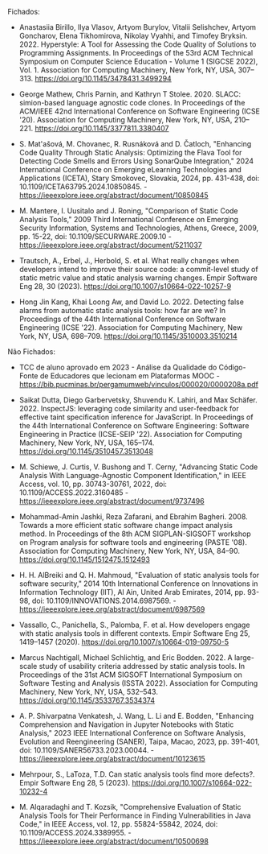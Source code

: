 Fichados:
* Anastasiia Birillo, Ilya Vlasov, Artyom Burylov, Vitalii Selishchev, Artyom Goncharov, Elena Tikhomirova, Nikolay Vyahhi, and Timofey Bryksin. 2022. Hyperstyle: A Tool for Assessing the Code Quality of Solutions to Programming Assignments. In Proceedings of the 53rd ACM Technical Symposium on Computer Science Education - Volume 1 (SIGCSE 2022), Vol. 1. Association for Computing Machinery, New York, NY, USA, 307–313. https://doi.org/10.1145/3478431.3499294
  
* George Mathew, Chris Parnin, and Kathryn T Stolee. 2020. SLACC: simion-based language agnostic code clones. In Proceedings of the ACM/IEEE 42nd International Conference on Software Engineering (ICSE '20). Association for Computing Machinery, New York, NY, USA, 210–221. https://doi.org/10.1145/3377811.3380407
  
* S. Mat'ašová, M. Chovanec, R. Rusnáková and D. Čatloch, "Enhancing Code Quality Through Static Analysis: Optimizing the Flava Tool for Detecting Code Smells and Errors Using SonarQube Integration," 2024 International Conference on Emerging eLearning Technologies and Applications (ICETA), Stary Smokovec, Slovakia, 2024, pp. 431-438, doi: 10.1109/ICETA63795.2024.10850845. - https://ieeexplore.ieee.org/abstract/document/10850845

* M. Mantere, I. Uusitalo and J. Roning, "Comparison of Static Code Analysis Tools," 2009 Third International Conference on Emerging Security Information, Systems and Technologies, Athens, Greece, 2009, pp. 15-22, doi: 10.1109/SECURWARE.2009.10 - https://ieeexplore.ieee.org/abstract/document/5211037

* Trautsch, A., Erbel, J., Herbold, S. et al. What really changes when developers intend to improve their source code: a commit-level study of static metric value and static analysis warning changes. Empir Software Eng 28, 30 (2023). https://doi.org/10.1007/s10664-022-10257-9

* Hong Jin Kang, Khai Loong Aw, and David Lo. 2022. Detecting false alarms from automatic static analysis tools: how far are we? In Proceedings of the 44th International Conference on Software Engineering (ICSE '22). Association for Computing Machinery, New York, NY, USA, 698–709. https://doi.org/10.1145/3510003.3510214

Não Fichados:
* TCC de aluno aprovado em 2023 - Análise da Qualidade do Código-Fonte de Educadores que lecionam em Plataformas MOOC - 
https://bib.pucminas.br/pergamumweb/vinculos/000020/0000208a.pdf

* Saikat Dutta, Diego Garbervetsky, Shuvendu K. Lahiri, and Max Schäfer. 2022. InspectJS: leveraging code similarity and user-feedback for effective taint specification inference for JavaScript. In Proceedings of the 44th International Conference on Software Engineering: Software Engineering in Practice (ICSE-SEIP '22). Association for Computing Machinery, New York, NY, USA, 165–174. https://doi.org/10.1145/3510457.3513048

* M. Schiewe, J. Curtis, V. Bushong and T. Cerny, "Advancing Static Code Analysis With Language-Agnostic Component Identification," in IEEE Access, vol. 10, pp. 30743-30761, 2022, doi: 10.1109/ACCESS.2022.3160485 - https://ieeexplore.ieee.org/abstract/document/9737496

* Mohammad-Amin Jashki, Reza Zafarani, and Ebrahim Bagheri. 2008. Towards a more efficient static software change impact analysis method. In Proceedings of the 8th ACM SIGPLAN-SIGSOFT workshop on Program analysis for software tools and engineering (PASTE '08). Association for Computing Machinery, New York, NY, USA, 84–90. https://doi.org/10.1145/1512475.1512493

* H. H. AlBreiki and Q. H. Mahmoud, "Evaluation of static analysis tools for software security," 2014 10th International Conference on Innovations in Information Technology (IIT), Al Ain, United Arab Emirates, 2014, pp. 93-98, doi: 10.1109/INNOVATIONS.2014.6987569. - https://ieeexplore.ieee.org/abstract/document/6987569

* Vassallo, C., Panichella, S., Palomba, F. et al. How developers engage with static analysis tools in different contexts. Empir Software Eng 25, 1419–1457 (2020). https://doi.org/10.1007/s10664-019-09750-5

* Marcus Nachtigall, Michael Schlichtig, and Eric Bodden. 2022. A large-scale study of usability criteria addressed by static analysis tools. In Proceedings of the 31st ACM SIGSOFT International Symposium on Software Testing and Analysis (ISSTA 2022). Association for Computing Machinery, New York, NY, USA, 532–543. https://doi.org/10.1145/3533767.3534374

* A. P. Shivarpatna Venkatesh, J. Wang, L. Li and E. Bodden, "Enhancing Comprehension and Navigation in Jupyter Notebooks with Static Analysis," 2023 IEEE International Conference on Software Analysis, Evolution and Reengineering (SANER), Taipa, Macao, 2023, pp. 391-401, doi: 10.1109/SANER56733.2023.00044. - https://ieeexplore.ieee.org/abstract/document/10123615

* Mehrpour, S., LaToza, T.D. Can static analysis tools find more defects?. Empir Software Eng 28, 5 (2023). https://doi.org/10.1007/s10664-022-10232-4

* M. Alqaradaghi and T. Kozsik, "Comprehensive Evaluation of Static Analysis Tools for Their Performance in Finding Vulnerabilities in Java Code," in IEEE Access, vol. 12, pp. 55824-55842, 2024, doi: 10.1109/ACCESS.2024.3389955. - https://ieeexplore.ieee.org/abstract/document/10500698
